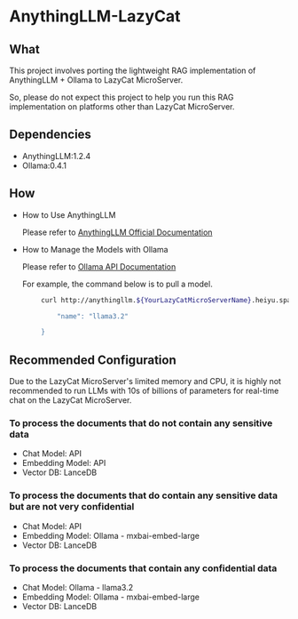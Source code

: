 # AnythingLLM-LazyCat

## What

This project involves porting the lightweight RAG implementation of AnythingLLM + Ollama to LazyCat MicroServer. 

So, please do not expect this project to help you run this RAG implementation on platforms other than LazyCat MicroServer. 

## Dependencies

- AnythingLLM:1.2.4
- Ollama:0.4.1

## How

- How to Use AnythingLLM

    Please refer to [AnythingLLM Official Documentation](https://docs.anythingllm.com)

- How to Manage the Models with Ollama

    Please refer to [Ollama API Documentation](https://github.com/ollama/blob/main/docs/api.md)

    For example, the command below is to pull a model.

```bash
        curl http://anythingllm.${YourLazyCatMicroServerName}.heiyu.space:11434/api/pull -d '{

            "name": "llama3.2"

        }
```
## Recommended Configuration

Due to the LazyCat MicroServer's limited memory and CPU, it is highly not recommended to run LLMs with 10s of billions of parameters for real-time chat on the LazyCat MicroServer.

### To process the documents that do not contain any sensitive data

- Chat Model: API
- Embedding Model: API
- Vector DB: LanceDB

### To process the documents that do contain any sensitive data but are not very confidential

- Chat Model: API
- Embedding Model: Ollama - mxbai-embed-large
- Vector DB: LanceDB

### To process the documents that contain any confidential data

- Chat Model: Ollama - llama3.2
- Embedding Model: Ollama - mxbai-embed-large
- Vector DB: LanceDB
